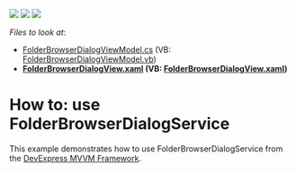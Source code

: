 <!-- default badges list -->
![](https://img.shields.io/endpoint?url=https://codecentral.devexpress.com/api/v1/VersionRange/128658259/21.1.5%2B)
[![](https://img.shields.io/badge/Open_in_DevExpress_Support_Center-FF7200?style=flat-square&logo=DevExpress&logoColor=white)](https://supportcenter.devexpress.com/ticket/details/T298257)
[![](https://img.shields.io/badge/📖_How_to_use_DevExpress_Examples-e9f6fc?style=flat-square)](https://docs.devexpress.com/GeneralInformation/403183)
<!-- default badges end -->
<!-- default file list -->
*Files to look at*:

* [FolderBrowserDialogViewModel.cs](./CS/FolderBrowserDialogServiceSample/ViewModels/FolderBrowserDialogViewModel.cs) (VB: [FolderBrowserDialogViewModel.vb](./VB/FolderBrowserDialogServiceSample/ViewModels/FolderBrowserDialogViewModel.vb))
* **[FolderBrowserDialogView.xaml](./CS/FolderBrowserDialogServiceSample/Views/FolderBrowserDialogView.xaml) (VB: [FolderBrowserDialogView.xaml](./VB/FolderBrowserDialogServiceSample/Views/FolderBrowserDialogView.xaml))**
<!-- default file list end -->
# How to: use FolderBrowserDialogService


This example demonstrates how to use FolderBrowserDialogService from the [DevExpress MVVM Framework](https://www.devexpress.com/products/net/controls/wpf/mvvm-wpf.xml).

<br/>


